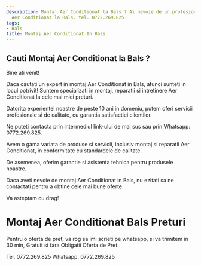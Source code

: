 ```yaml
---
description: Montaj Aer Conditionat la Bals ? Ai nevoie de un profesionist in Montaj
  Aer Conditionat la Bals. tel. 0772.269.825
tags:
- Bals
title: Montaj Aer Conditionat In Bals
---
```



## Cauti Montaj Aer Conditionat la Bals ?

Bine ati venit!

Daca cautati un expert in montaj Aer Conditionat in Bals, atunci sunteti in locul potrivit! Suntem specializati in montaj, reparatii si intretinere Aer Conditionat la cele mai mici preturi.

Datorita experientei noastre de peste 10 ani in domeniu, putem oferi servicii profesionale si de calitate, cu garantia satisfactiei clientilor.

Ne puteti contacta prin intermediul link-ului de mai sus sau prin Whatsapp: 0772.269.825.

Avem o gama variata de produse si servicii, inclusiv montaj si reparatii Aer Conditionat, in conformitate cu standardele de calitate.

De asemenea, oferim garantie si asistenta tehnica pentru produsele noastre.

Daca aveti nevoie de montaj Aer Conditionat in Bals, nu ezitati sa ne contactati pentru a obtine cele mai bune oferte.

Va asteptam cu drag!

# Montaj Aer Conditionat Bals Preturi
Pentru o oferta de pret, va rog sa imi scrieti pe whatsapp, si va trimitem in 30 min, Gratuit si fara Obligatii Oferta de Pret.

Tel. 0772.269.825
Whatsapp. 0772.269.825